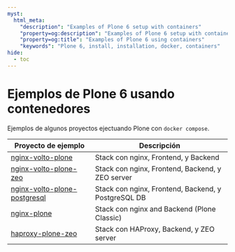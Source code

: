 ```yaml
---
myst:
  html_meta:
    "description": "Examples of Plone 6 setup with containers"
    "property=og:description": "Examples of Plone 6 setup with containers"
    "property=og:title": "Examples of Plone 6 using containers"
    "keywords": "Plone 6, install, installation, docker, containers"
hide:
  - toc
---
```


# Ejemplos de Plone 6 usando contenedores

Ejemplos de algunos proyectos ejectuando Plone con `docker compose`.

| Proyecto de ejemplo | Descripción |
| --- | --- |
| [nginx-volto-plone](nginx-volto-plone) | Stack con nginx, Frontend, y Backend |
| [nginx-volto-plone-zeo](nginx-volto-plone-zeo) | Stack con nginx, Frontend, Backend, y ZEO server |
| [nginx-volto-plone-postgresql](nginx-volto-plone-postgresql) | Stack con nginx, Frontend, Backend, y PostgreSQL DB |
| [nginx-plone](nginx-plone) | Stack con nginx and Backend (Plone Classic) |
| [haproxy-plone-zeo](haproxy-plone-zeo) | Stack con HAProxy, Backend, y ZEO server |